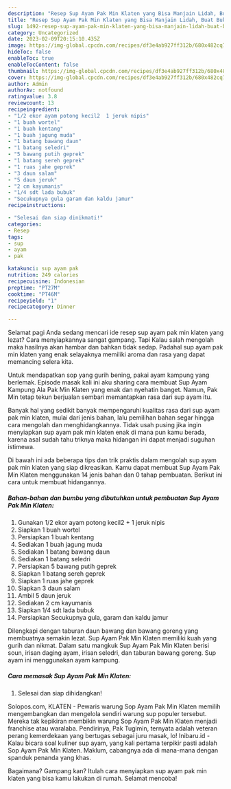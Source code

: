 ```yaml
---
description: "Resep Sup Ayam Pak Min Klaten yang Bisa Manjain Lidah, Buat Buka Puasa Enak Banget"
title: "Resep Sup Ayam Pak Min Klaten yang Bisa Manjain Lidah, Buat Buka Puasa Enak Banget"
slug: 1492-resep-sup-ayam-pak-min-klaten-yang-bisa-manjain-lidah-buat-buka-puasa-enak-banget
category: Uncategorized
date: 2023-02-09T20:15:10.435Z
image: https://img-global.cpcdn.com/recipes/df3e4ab927ff312b/680x482cq70/sup-ayam-pak-min-klaten-foto-resep-utama.jpg
hideToc: false
enableToc: true
enableTocContent: false
thumbnail: https://img-global.cpcdn.com/recipes/df3e4ab927ff312b/680x482cq70/sup-ayam-pak-min-klaten-foto-resep-utama.jpg
cover: https://img-global.cpcdn.com/recipes/df3e4ab927ff312b/680x482cq70/sup-ayam-pak-min-klaten-foto-resep-utama.jpg
author: Admin
authorAv: notfound
ratingvalue: 3.8
reviewcount: 13
recipeingredient:
- "1/2 ekor ayam potong kecil2  1 jeruk nipis"
- "1 buah wortel"
- "1 buah kentang"
- "1 buah jagung muda"
- "1 batang bawang daun"
- "1 batang seledri"
- "5 bawang putih geprek"
- "1 batang sereh geprek"
- "1 ruas jahe geprek"
- "3 daun salam"
- "5 daun jeruk"
- "2 cm kayumanis"
- "1/4 sdt lada bubuk"
- "Secukupnya gula garam dan kaldu jamur"
recipeinstructions:

- "Selesai dan siap dinikmati!"
categories:
- Resep
tags:
- sup
- ayam
- pak

katakunci: sup ayam pak 
nutrition: 249 calories
recipecuisine: Indonesian
preptime: "PT27M"
cooktime: "PT46M"
recipeyield: "1"
recipecategory: Dinner

---
```



Selamat pagi Anda sedang mencari ide resep sup ayam pak min klaten yang lezat? Cara menyiapkannya sangat gampang. Tapi Kalau salah mengolah maka hasilnya akan hambar dan bahkan tidak sedap. Padahal sup ayam pak min klaten yang enak selayaknya memiliki aroma dan rasa yang dapat memancing selera kita.


Untuk mendapatkan sop yang gurih bening, pakai ayam kampung yang berlemak. Episode masak kali ini aku sharing cara membuat Sup Ayam Kampung Ala Pak Min Klaten yang enak dan nyehatin banget. Namun, Pak Min tetap tekun berjualan sembari memantapkan rasa dari sup ayam itu.

Banyak hal yang sedikit banyak mempengaruhi kualitas rasa dari sup ayam pak min klaten, mulai dari jenis bahan, lalu pemilihan bahan segar hingga cara mengolah dan menghidangkannya. Tidak usah pusing jika ingin menyiapkan sup ayam pak min klaten enak di mana pun kamu berada, karena asal sudah tahu triknya maka hidangan ini dapat menjadi suguhan istimewa.


Di bawah ini ada beberapa tips dan trik praktis dalam mengolah sup ayam pak min klaten yang siap dikreasikan. Kamu dapat membuat Sup Ayam Pak Min Klaten menggunakan 14 jenis bahan dan 0 tahap pembuatan. Berikut ini cara untuk membuat hidangannya.

<!--inarticleads1-->

##### Bahan-bahan dan bumbu yang dibutuhkan untuk pembuatan Sup Ayam Pak Min Klaten:

1. Gunakan 1/2 ekor ayam potong kecil2 + 1 jeruk nipis
1. Siapkan 1 buah wortel
1. Persiapkan 1 buah kentang
1. Sediakan 1 buah jagung muda
1. Sediakan 1 batang bawang daun
1. Sediakan 1 batang seledri
1. Persiapkan 5 bawang putih geprek
1. Siapkan 1 batang sereh geprek
1. Siapkan 1 ruas jahe geprek
1. Siapkan 3 daun salam
1. Ambil 5 daun jeruk
1. Sediakan 2 cm kayumanis
1. Siapkan 1/4 sdt lada bubuk
1. Persiapkan Secukupnya gula, garam dan kaldu jamur


Dilengkapi dengan taburan daun bawang dan bawang goreng yang membuatnya semakin lezat. Sup Ayam Pak Min Klaten memiliki kuah yang gurih dan nikmat. Dalam satu mangkuk Sup Ayam Pak Min Klaten berisi soun, irisan daging ayam, irisan seledri, dan taburan bawang goreng. Sup ayam ini menggunakan ayam kampung. 

<!--inarticleads2-->

##### Cara memasak Sup Ayam Pak Min Klaten:


1. Selesai dan siap dihidangkan!

Solopos.com, KLATEN - Pewaris warung Sop Ayam Pak Min Klaten memilih mengembangkan dan mengelola sendiri warung sup populer tersebut. Mereka tak kepikiran membikin warung Sop Ayam Pak Min Klaten menjadi franchise atau waralaba. Pendirinya, Pak Tugimin, ternyata adalah veteran perang kemerdekaan yang bertugas sebagai juru masak, lo! Inibaru.id - Kalau bicara soal kuliner sup ayam, yang kali pertama terpikir pasti adalah Sop Ayam Pak Min Klaten. Maklum, cabangnya ada di mana-mana dengan spanduk penanda yang khas. 

Bagaimana? Gampang kan? Itulah cara menyiapkan sup ayam pak min klaten yang bisa kamu lakukan di rumah. Selamat mencoba!
